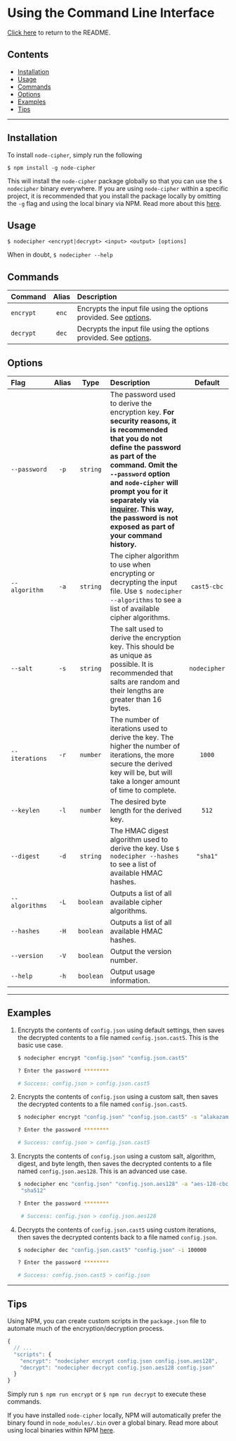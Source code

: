 Using the Command Line Interface
================================

[Click here][README] to return to the README.




Contents
--------

* [Installation][section_installation]
* [Usage][section_usage]
* [Commands][section_commands]
* [Options][section_options]
* [Examples][section_examples]
* [Tips][section_tips]



***



Installation
------------

To install `node-cipher`, simply run the following

    $ npm install -g node-cipher

This will install the `node-cipher` package globally so that you can use the `$ nodecipher` binary everywhere. If you are using `node-cipher` within a specific project, it is recommended that you install the package locally by omitting the `-g` flag and using the local binary via NPM. Read more about this [here][external_link_npm-scripts].




Usage
-----

```
$ nodecipher <encrypt|decrypt> <input> <output> [options]
```

When in doubt, `$ nodecipher --help`




Commands
--------

| Command   | Alias | Description                                              |
| :-------- | :---: | :------------------------------------------------------- |
| `encrypt` | `enc` | Encrypts the input file using the options provided. See [options][section_options]. |
| `decrypt` | `dec` | Decrypts the input file using the options provided. See [options][section_options]. |




Options
-----

| Flag           | Alias |   Type    | Description                   | Default |
| :------------- | :---: | :-------: | :---------------------------- | :-----: |
| `--password`   | `-p`  | `string`  | The password used to derive the encryption key. **For security reasons, it is recommended that you do not define the password as part of the command. Omit the `--password` option and `node-cipher` will prompt you for it separately via [inquirer][external_package_inquirer]. This way, the password is not exposed as part of your command history.** ||
| `--algorithm`  | `-a`  | `string`  | The cipher algorithm to use when encrypting or decrypting the input file. Use `$ nodecipher --algorithms` to see a list of available cipher algorithms. | `cast5-cbc` |
| `--salt`       | `-s`  | `string`  | The salt used to derive the encryption key. This should be as unique as possible. It is recommended that salts are random and their lengths are greater than 16 bytes. | `nodecipher` |
| `--iterations` | `-r`  | `number`  | The number of iterations used to derive the key. The higher the number of iterations, the more secure the derived key will be, but will take a longer amount of time to complete. | `1000` |
| `--keylen`     | `-l`  | `number`  | The desired byte length for the derived key. | `512` |
| `--digest`     | `-d`  | `string`  | The HMAC digest algorithm used to derive the key. Use `$ nodecipher --hashes` to see a list of available HMAC hashes. | `"sha1"` |
| `--algorithms` | `-L`  | `boolean` | Outputs a list of all available cipher algorithms.||
| `--hashes`     | `-H`  | `boolean` | Outputs a list of all available HMAC hashes.||
| `--version`    | `-V`  | `boolean` | Output the version number.||
| `--help`       | `-h`  | `boolean` | Output usage information.||



***



Examples
--------

1. Encrypts the contents of `config.json` using default settings, then saves the decrypted contents to a file named `config.json.cast5`. This is the basic use case.

    ```bash
    $ nodecipher encrypt "config.json" "config.json.cast5"

    ? Enter the password ********

    # Success: config.json > config.json.cast5
    ```

2. Encrypts the contents of `config.json` using a custom salt, then saves the decrypted contents to a file named `config.json.cast5`.

    ```bash
    $ nodecipher encrypt "config.json" "config.json.cast5" -s "alakazam"

    ? Enter the password ********

    # Success: config.json > config.json.cast5
    ```

3. Encrypts the contents of `config.json` using a custom salt, algorithm, digest, and byte length, then saves the decrypted contents to a file named `config.json.aes128`. This is an advanced use case.

    ```bash
    $ nodecipher enc "config.json" "config.json.aes128" -a "aes-128-cbc" -s "alakazam" -l 1024 -d
     "sha512"

    ? Enter the password ********

     # Success: config.json > config.json.aes128
    ```

4. Decrypts the contents of `config.json.cast5` using custom iterations, then saves the decrypted contents back to a file named `config.json`.

    ```bash
    $ nodecipher dec "config.json.cast5" "config.json" -i 100000

    ? Enter the password ********

    # Success: config.json.cast5 > config.json
    ```



***



Tips
----

Using NPM, you can create custom scripts in the `package.json` file to automate much of the encryption/decryption process.

```js
{
  // ...
  "scripts": {
    "encrypt": "nodecipher encrypt config.json config.json.aes128",
    "decrypt": "nodecipher decrypt config.json.aes128 config.json"
  }
}
```

Simply run `$ npm run encrypt` or `$ npm run decrypt` to execute these commands.

If you have installed `node-cipher` locally, NPM will automatically prefer the binary found in `node_modules/.bin` over a global binary. Read more about using local binaries within NPM [here][external_link_npm-scripts].







[root]: ../
[README]: ../README.md

[section_installation]: #installation
[section_usage]: #usage
[section_commands]: #commands
[section_options]: #options
[section_examples]: #examples
[section_tips]: #tips

[external_package_inquirer]: https://npmjs.org/package/inquirer

[external_link_npm-scripts]: http://firstdoit.com/npm-scripts/
